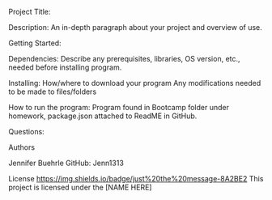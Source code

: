 Project Title:


Description:
An in-depth paragraph about your project and overview of use.

Getting Started:


Dependencies:
Describe any prerequisites, libraries, OS version, etc., needed before installing program.

Installing:
How/where to download your program
Any modifications needed to be made to files/folders


How to run the program:
Program found in Bootcamp folder under homework, package.json attached to ReadME in GitHub.  

Questions:


Authors

Jennifer Buehrle
GitHub: Jenn1313

License
https://img.shields.io/badge/just%20the%20message-8A2BE2
This project is licensed under the [NAME HERE] 

